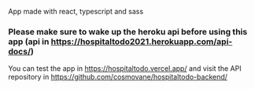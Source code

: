 App made with react, typescript and sass

### Please make sure to wake up the heroku api before using this app (api in https://hospitaltodo2021.herokuapp.com/api-docs/)

You can test the app in https://hospitaltodo.vercel.app/ and visit the API repository in https://github.com/cosmovane/hospitaltodo-backend/
